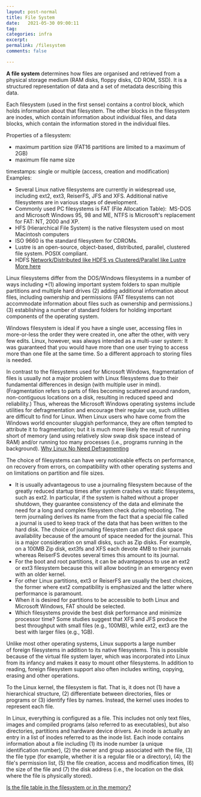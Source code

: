 ```yaml
---
layout: post-normal
title: File System
date:   2021-05-30 09:00:11
tag: 
categories: infra
excerpt: 
permalink: /filesystem
comments: false

---
```

 
**A file system** determines how files are organised and retrieved from a physical storage medium (RAM disks, floppy disks, CD ROM, SSD). It is a structured representation of data and a set of metadata describing this data.

Each filesystem (used in the first sense) contains a control block, which holds information about that filesystem. The other blocks in the filesystem are inodes, which contain information about individual files, and data blocks, which contain the information stored in the individual files.

Properties of a filesystem:
* maximum partition size (FAT16 partitions are limited to a maximum of 2GB)
* maximum file name size 

timestamps: single or multiple (access, creation and modification)
 
Examples:

* Several Linux native filesystems are currently in widespread use, including ext2, ext3, ReiserFS, JFS and XFS. Additional native filesystems are in various stages of development. 
* Commonly used PC filesystems is FAT (File Allocation Table):  MS-DOS and Microsoft Windows 95, 98 and ME, NTFS is Microsoft's replacement for FAT: NT, 2000 and XP. 
* HFS (Hierarchical File System) is the native filesystem used on most Macintosh computers
* ISO 9660 is the standard filesystem for CDROMs.
*  Lustre is an open-source, object-based, distributed, parallel, clustered file system. POSIX compliant.
* HDFS [Network/Distributed like HDFS vs Clustered/Parallel like Lustre](https://unix.stackexchange.com/questions/216085/parallel-vs-distributed-vs-traditional-file-system) [More here](https://www.linkedin.com/pulse/parallel-file-system-vs-network-dummies-briti-gangopadhay/)



Linux filesystems differ from the DOS/Windows filesystems in a number of ways including 
*(1) allowing important system folders to span multiple partitions and multiple hard drives 
(2) adding additional information about files, including ownership and permissions (FAT filesystems can not accommodate information about files such as ownership and permissions.)
(3) establishing a number of standard folders for holding important components of the operating system.

Windows filesystem is ideal if you have a single user, accessing files in more-or-less the order they were created in, one after the other, with very few edits. Linux, however, was always intended as a multi-user system: It was guaranteed that you would have more than one user trying to access more than one file at the same time. So a different approach to storing files is needed. 


In contrast to the filesystems used for Microsoft Windows, fragmentation of files is usually not a major problem with Linux filesystems due to their fundamental differences in design (with multiple user in mind). (Fragmentation refers to parts of files becoming scattered around random, non-contiguous locations on a disk, resulting in reduced speed and reliability.) Thus, whereas the Microsoft Windows operating systems include utilities for defragmentation and encourage their regular use, such utilities are difficult to find for Linux. When Linux users who have come from the Windows world encounter sluggish performance, they are often tempted to attribute it to fragmentation; but it is much more likely the result of running short of memory (and using relatively slow swap disk space instead of RAM) and/or running too many processes (i.e., programs running in the background). [Why Linux No Need Defragmenting](http://geekblog.oneandoneis2.org/index.php/2006/08/17/why_doesn_t_linux_need_defragmenting 
)



The choice of filesystems can have very noticeable effects on performance, on recovery from errors, on compatibility with other operating systems and on limitations on partition and file sizes. 

* It is usually advantageous to use a journaling filesystem because of the greatly reduced startup times after system crashes vs static filesystems, such as ext2. In particular, if the system is halted without a proper shutdown, they guarantee consistency of the data and eliminate the need for a long and complex filesystem check during rebooting. The term journaling derives its name from the fact that a special file called a journal is used to keep track of the data that has been written to the hard disk. The choice of journaling filesystem can affect disk space availability because of the amount of space needed for the journal. This is a major consideration on small disks, such as Zip disks. For example, on a 100MB Zip disk, ext3fs and XFS each devote 4MB to their journals whereas ReiserFS devotes several times this amount to its journal.
* For the boot and root partitions, it can be advantageous to use an ext2 or ext3 filesystem because this will allow booting in an emergency even with an older kernel. 
* For other Linux partitions, ext3 or ReiserFS are usually the best choices, the former where ext2 compatibility is emphasized and the latter where performance is paramount. 
* When it is desired for partitions to be accessible to both Linux and Microsoft Windows, FAT should be selected.
* Which filesystems provide the best disk performance and minimize processor time? Some studies suggest that XFS and JFS produce the best throughput with small files (e.g., 100MB), while ext2, ext3 are the best with larger files (e.g., 1GB). 


Unlike most other operating systems, Linux supports a large number of foreign filesystems in addition to its native filesystems. This is possible because of the virtual file system layer, which was incorporated into Linux from its infancy and makes it easy to mount other filesystems. In addition to reading, foreign filesystem support also often includes writing, copying, erasing and other operations.


To the Linux kernel, the filesystem is flat. That is, it does not (1) have a hierarchical structure, (2) differentiate between directories, files or programs or (3) identify files by names. Instead, the kernel uses inodes to represent each file.

In Linux, everything is configured as a file. This includes not only text files, images and compiled programs (also referred to as executables), but also directories, partitions and hardware device drivers.
An inode is actually an entry in a list of inodes referred to as the inode list. Each inode contains information about a file including (1) its inode number (a unique identification number), (2) the owner and group associated with the file, (3) the file type (for example, whether it is a regular file or a directory), (4) the file's permission list, (5) the file creation, access and modification times, (6) the size of the file and (7) the disk address (i.e., the location on the disk where the file is physically stored).

[Is the file table in the filesystem or in the memory?](https://unix.stackexchange.com/questions/21325/is-the-file-table-in-the-filesystem-or-in-memory)












